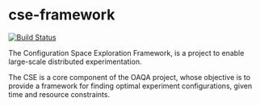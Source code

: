cse-framework
=============

[![Build Status](https://secure.travis-ci.org/oaqa/cse-framework.png)](http://travis-ci.org/oaqa/cse-framework)

The Configuration Space Exploration Framework, is a project to enable large-scale distributed experimentation. 

The CSE is a core component of the OAQA project, whose objective is to provide a framework for finding
optimal experiment configurations, given time and resource constraints.

